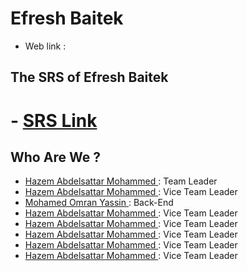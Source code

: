 # Efresh Baitek

* Web link :

## The SRS of Efresh Baitek
# - [SRS Link](https://github.com/MohamedOmran890/EfrashBatiek/blob/master/Efresh%20Beitak%20SRS.pdf)

## Who Are We ?

- [Hazem Abdelsattar Mohammed ](https://github.com/Hazem-404) : Team Leader
- [Hazem Abdelsattar Mohammed ](https://github.com/Hazem-404) : Vice Team Leader
- [Mohamed Omran Yassin ](https://github.com/MohamedOmran890) : Back-End
- [Hazem Abdelsattar Mohammed ](https://github.com/Hazem-404) : Vice Team Leader
- [Hazem Abdelsattar Mohammed ](https://github.com/Hazem-404) : Vice Team Leader
- [Hazem Abdelsattar Mohammed ](https://github.com/Hazem-404) : Vice Team Leader
- [Hazem Abdelsattar Mohammed ](https://github.com/Hazem-404) : Vice Team Leader
- [Hazem Abdelsattar Mohammed ](https://github.com/Hazem-404) : Vice Team Leader




